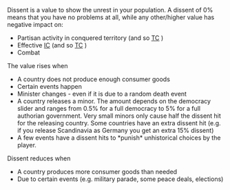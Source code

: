 Dissent is a value to show the unrest in your population. A dissent of
0% means that you have no problems at all, while any other/higher value
has negative impact on:

-   Partisan activity in conquered territory (and so [TC](/wiki/TC "TC")
    )
-   Effective [IC](/wiki/IC "IC") (and so [TC](/wiki/TC "TC") )
-   Combat

The value rises when

-   A country does not produce enough consumer goods
-   Certain events happen
-   Minister changes - even if it is due to a random death event
-   A country releases a minor. The amount depends on the democracy
    slider and ranges from 0.5% for a full democracy to 5% for a full
    authorian government. Very small minors only cause half the dissent
    hit for the releasing country. Some countries have an extra dissent
    hit (e.g. if you release Scandinavia as Germany you get an extra 15%
    dissent)
-   A few events have a dissent hits to \*punish\* unhistorical choices
    by the player.

Dissent reduces when

-   A country produces more consumer goods than needed
-   Due to certain events (e.g. military parade, some peace deals,
    elections)
